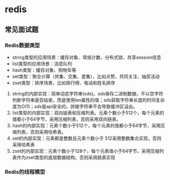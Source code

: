 # redis

## 常见面试题

### Redis数据类型

* string类型的应用场景：缓存对象、常规计数、分布式锁、共享session信息
* list类型的应用场景：消息队列
* hash类型：缓存对象、购物车等
* set类型：聚合计算（并集、交集、差集），比如点赞、共同关注、抽奖活动
* zset类型：排序场景，比如排行榜、电话和姓名排序

1. string的内部实现：简单动态字符串(sds)。sds保存二进制数据，不以空字符判断字符串是否结束，而是使用len属性的值；sds获取字符串长度的时间复杂度为O(1)；sds是api安全的，拼接字符串不会导致缓冲区溢出。
2. list类型的内部实现：双向链表和压缩列表。元素个数小于512个，每个元素的值都小于64字节，采用压缩列表，否则采用双向链表。
3. hash的内部实现：元素个数小于512个，每个元素的值都小于64字节，采用压缩列表，否则采用哈希表。
4. set的内部实现：元素都是整数且元素个数小于 512采用整数集合实现，否则采用哈希表
5. zset的内部实现：元素个数小于128个，每个元素值小于64字节，采用压缩列表作为zset类型的底层数据结构，否则采用跳表实现

### Redis的线程模型

